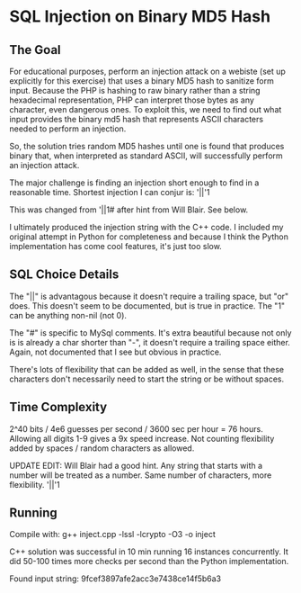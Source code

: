 # SQL Injection on Binary MD5 Hash
## The Goal
For educational purposes, perform an injection attack on a webiste (set up
explicitly for this exercise) that uses a binary MD5 hash to sanitize
form input. Because the PHP is hashing to raw binary rather than a string
hexadecimal representation, PHP can interpret those bytes as any character, even
dangerous ones. To exploit this, we need to find out what input provides the
binary md5 hash that represents ASCII characters needed to perform an injection.

So, the solution tries random MD5 hashes until one is found that produces binary
that, when interpreted as standard ASCII, will successfully perform an injection
attack.

The major challenge is finding an injection short enough to find in a reasonable
time. Shortest injection I can conjur is:
'||'1

This was changed from '||1# after hint from Will Blair. See below.

I ultimately produced the injection string with the C++ code. I included my
original attempt in Python for completeness and because I think the Python
implementation has come cool features, it's just too slow.

## SQL Choice Details
The "||" is advantagous because it doesn't require a trailing space, but "or"
does. This doesn't seem to be documented, but is true in practice. The "1" can
be anything non-nil (not 0).

The "#" is specific to MySql comments. It's extra beautiful because not only is
is already a char shorter than "-", it doesn't require a trailing space either.
Again, not documented that I see but obvious in practice.

There's lots of flexibility that can be added as well, in the sense that these
characters don't necessarily need to start the string or be without spaces.

## Time Complexity
2^40 bits / 4e6 guesses per second / 3600 sec per hour = 76 hours.
Allowing all digits 1-9 gives a 9x speed increase. Not counting flexibility added
by spaces / random characters as allowed.

UPDATE EDIT: Will Blair had a good hint.
Any string that starts with a number will be treated as a number. Same number of
characters, more flexibility.
'||'1

## Running
Compile with:
g++ inject.cpp -lssl -lcrypto -O3 -o inject

C++ solution was successful in 10 min running 16 instances concurrently. It did
50-100 times more checks per second than the Python implementation.

Found input string:
9fcef3897afe2acc3e7438ce14f5b6a3